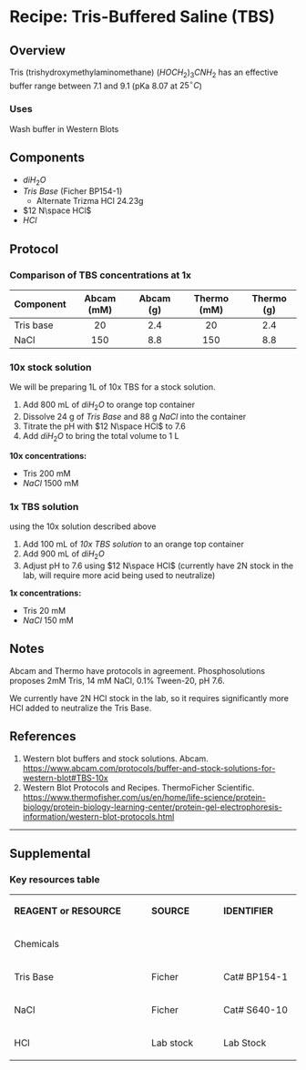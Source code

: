 # Recipe: Tris-Buffered Saline (TBS)


## Overview
Tris (trishydroxymethylaminomethane) $(HOCH_2)_3CNH_2$ has an effective buffer range between 7.1 and 9.1 (pKa 8.07 at $25 ^\circ C$)

### Uses
Wash buffer in Western Blots

## Components
- $diH_2O$
- *Tris Base* (Ficher BP154-1)
  - Alternate Trizma HCl 24.23g
- $12 N\space HCl$
- $HCl$

## Protocol

### Comparison of TBS concentrations at 1x

| Component      | Abcam (mM) | Abcam (g) | Thermo (mM)| Thermo (g)|
| ----------- |  :----:  |  :----: |  :----:  |  :----: |
| Tris base|20|2.4|20|2.4|
| NaCl|150|8.8|150|8.8|


### 10x stock solution
We will be preparing 1L of 10x TBS for a stock solution.

1. Add 800 mL of $diH_2O$ to orange top container
2. Dissolve 24 g of *Tris Base* and 88 g $NaCl$ into the container
3. Titrate the pH with $12 N\space HCl$ to 7.6
4. Add $diH_2O$ to bring the total volume to 1 L


**10x concentrations:**
- Tris 200 mM
- $NaCl$ 1500 mM
  

### 1x TBS solution
using the 10x solution described above

1. Add 100 mL of *10x TBS solution* to an orange top container
2. Add 900 mL of $diH_2O$
3. Adjust pH to 7.6 using $12 N\space HCl$ (currently have 2N stock in the lab, will require more acid being used to neutralize)

**1x concentrations:**
- Tris 20 mM
- $NaCl$ 150 mM
  
## Notes
Abcam and Thermo have protocols in agreement. Phosphosolutions proposes 2mM Tris, 14 mM NaCl, 0.1% Tween-20, pH 7.6. 

We currently have 2N HCl stock in the lab, so it requires significantly more HCl added to neutralize the Tris Base.

## References
1. Western blot buffers and stock solutions. Abcam. https://www.abcam.com/protocols/buffer-and-stock-solutions-for-western-blot#TBS-10x
2. Western Blot Protocols and Recipes. ThermoFicher Scientific. https://www.thermofisher.com/us/en/home/life-science/protein-biology/protein-biology-learning-center/protein-gel-electrophoresis-information/western-blot-protocols.html



---

## Supplemental

### Key resources table

<table>
<tbody>
<tr>
<td width="350">
  <p><strong>REAGENT or RESOURCE</strong></p>
</td>
<td width="150">
  <p><strong>SOURCE</strong></p>
</td>
<td width="150">
  <p><strong>IDENTIFIER</strong></p>
</td>
</tr>

<tr>
<td colspan="3" width="650">
  <p>Chemicals</p>
</td>
</tr>
<tr>
<td>
  <p>Tris Base</p>
</td>
<td>
  <p>Ficher</p>
</td>
<td>
  <p>Cat# BP154-1</p>
</td>
</tr>
<tr>
<td>
  <p>NaCl</p>
</td>
<td>
  <p>Ficher</p>
</td>
<td>
  <p>Cat# S640-10</p>
</td>
</tr>
<tr>
<td>
  <p>HCl</p>
</td>
<td>
  <p>Lab stock</p>
</td>
<td>
  <p>Lab Stock</p>
</td>
</tr>
</tbody>
</table>

